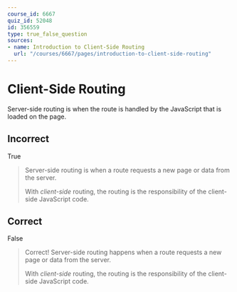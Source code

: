 ```yaml
---
course_id: 6667
quiz_id: 52048
id: 356559
type: true_false_question
sources:
- name: Introduction to Client-Side Routing
  url: "/courses/6667/pages/introduction-to-client-side-routing"
---
```


# Client-Side Routing

Server-side routing is when the route is handled by the JavaScript that is
loaded on the page.

## Incorrect

True

> Server-side routing is when a route requests a new page or data from the
> server.
> 
> With _client-side_ routing, the routing is the responsibility of the
> client-side JavaScript code.

## Correct

False

> Correct! Server-side routing happens when a route requests a new page or data
> from the server.
> 
> With _client-side_ routing, the routing is the responsibility of the
> client-side JavaScript code.
